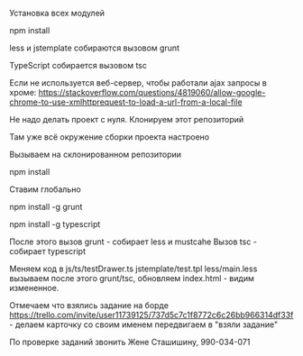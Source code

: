 Установка всех модулей

npm install

less и jstemplate собираются вызовом grunt

TypeScript собирается вызовом tsc


Если не используется веб-сервер, чтобы работали ajax запросы в хроме:
https://stackoverflow.com/questions/4819060/allow-google-chrome-to-use-xmlhttprequest-to-load-a-url-from-a-local-file


Не надо делать проект с нуля. Клонируем этот репозиторий 

Там уже всё окружение сборки проекта настроено

Вызываем на склонированном репозитории 

npm install


Ставим глобально

npm install -g grunt

npm install -g typescript

После этого вызов grunt - собирает less и mustcahe
Вызов tsc - собирает typescript


Меняем код в 
js/ts/testDrawer.ts
jstemplate/test.tpl
less/main.less
вызываем после этого grunt/tsc, обновляем index.html - видим измененное.

Отмечаем что взялись задание на борде https://trello.com/invite/user11739125/737d5c7c1f8772c6c26bb966314df33f - делаем карточку со своим именем передвигаем в "взяли задание"

По проверке заданий звонить Жене Сташишину, 990-034-071
